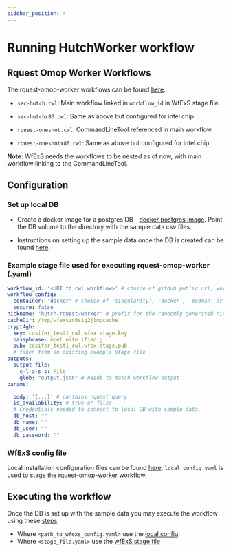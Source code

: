 ```yaml
---
sidebar_position: 4
---
```


# Running HutchWorker workflow

## Rquest Omop Worker Workflows
The rquest-omop-worker workflows can be found [here](https://github.com/HDRUK/hutch/tree/main/workflows).
  - `sec-hutch.cwl`: Main workflow linked in `workflow_id` in WfExS stage file.
  - `sec-hutchx86.cwl`: Same as above but configured for intel chip

  - `rquest-oneshot.cwl`: CommandLineTool referenced in main workflow.
  - `rquest-oneshotx86.cwl`: Same as above but configured for intel chip

**Note:** WfExS needs the workflows to be nested as of now, with main workflow linking to the CommandLineTool.

## Configuration
### Set up local DB
- Create a docker image for a postgres DB - [docker postgres image](https://hub.docker.com/_/postgres). Point the DB volume to the directory with the sample data csv files.

- Instructions on setting up the sample data once the DB is created can be found [here](../../../../docs/users/sample-data).

### Example stage file used for executing rquest-omop-worker (.yaml)

``` yaml
workflow_id: '<URI to cwl workflow>' # choice of github public url, workflow RO-Crate zip archive, github repo URL
workflow_config:
  container: 'docker' # choice of 'singularity', 'docker', 'podman' or 'none'
  secure: false
nickname: 'hutch-rquest-worker' # prefix for the randomly generated nickname
cacheDir: /tmp/wfexszn6siq2jtmpcache
crypt4gh: 
  key: cosifer_test1_cwl.wfex.stage.key
  passphrase: mpel nite ified g
  pub: cosifer_test1_cwl.wfex.stage.pub
  # taken from an existing example stage file
outputs:
  output_file:
    c-l-a-s-s: File
    glob: "output.json" # needs to match workflow output
params:

  body: '{...}' # contains rquest query
  is_availability: # true or false 
  # Credentials needed to connect to local DB with sample data.
  db_host: ""
  db_name: ""
  db_user: ""
  db_password: ""

```

### WfExS config file
Local installation configuration files can be found [here](https://github.com/inab/WfExS-backend/tree/main/workflow_examples). `local_config.yaml` is used to stage the rquest-omop-worker workflow.

## Executing the workflow
Once the DB is set up with the sample data you may execute the workflow using these [steps](running-wfexs.md#running-wfexs). 
- Where `<path_to_wfexs_config.yaml>` use the [local config](#wfexs-config-file).
- Where `<stage_file.yaml>` use the [wfExS stage file](#example-stage-file-used-for-executing-rquest-omop-worker-yaml)



